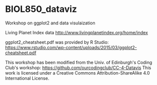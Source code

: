 # BIOL850_dataviz
Workshop on ggplot2 and data visulaization

Living Planet Index data http://www.livingplanetindex.org/home/index 

ggplot2_cheatsheet.pdf was provided by R Studio: https://www.rstudio.com/wp-content/uploads/2015/03/ggplot2-cheatsheet.pdf

This workshop has been modified from the Univ. of Edinburgh's Coding Club's workshop: https://github.com/ourcodingclub/CC-4-Datavis
This work is licensed under a Creative Commons Attribution-ShareAlike 4.0 International License.
